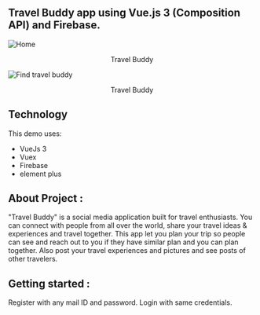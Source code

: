 ## Travel Buddy app using Vue.js 3 (Composition API) and Firebase.


![Home](https://user-images.githubusercontent.com/96696734/231476924-73c4c3a4-90e5-42a7-b771-9d566cd6058a.jpg)
<center><figcaption>Travel Buddy</figcaption></center>

![Find travel buddy](![image](https://user-images.githubusercontent.com/96696734/231467967-946375b6-3e63-4c82-af66-75f506512c9d.png))
<center><figcaption>Travel Buddy</figcaption></center>

## Technology

This demo uses:

- VueJs 3
- Vuex
- Firebase
- element plus

## About Project :

"Travel Buddy" is a social media application built for travel enthusiasts. You can connect with people from all over the world, share your travel ideas & experiences and travel together. This app let you plan your trip so people can see and reach out to you if they have similar plan and you can plan together. Also post your travel experiences and pictures and see posts of other travelers. 


## Getting started :
Register with any mail ID and password.
Login with same credentials.
